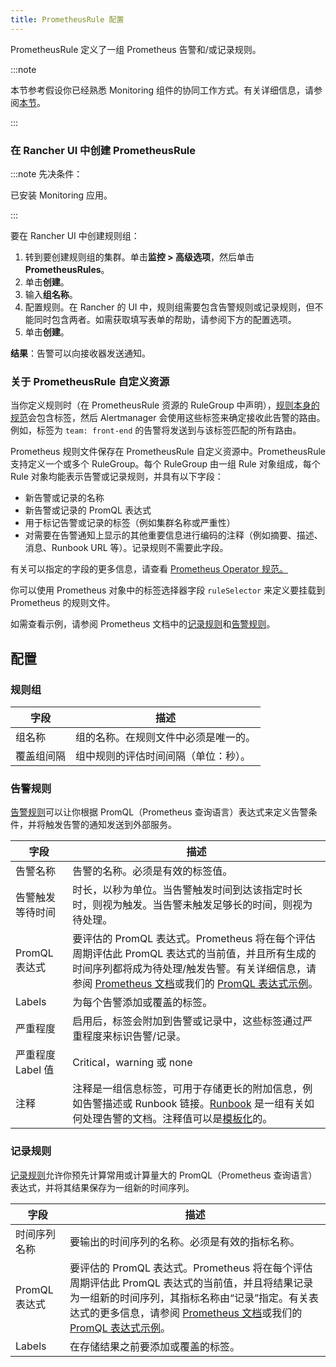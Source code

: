 ```yaml
---
title: PrometheusRule 配置
---
```


PrometheusRule 定义了一组 Prometheus 告警和/或记录规则。

:::note

本节参考假设你已经熟悉 Monitoring 组件的协同工作方式。有关详细信息，请参阅[本节](../../../../integrations-in-rancher/monitoring-and-alerting/how-monitoring-works.md)。

:::

### 在 Rancher UI 中创建 PrometheusRule

:::note 先决条件：

已安装 Monitoring 应用。

:::

要在 Rancher UI 中创建规则组：

1. 转到要创建规则组的集群。单击**监控 > 高级选项**，然后单击 **PrometheusRules**。
1. 单击**创建**。
1. 输入**组名称**。
1. 配置规则。在 Rancher 的 UI 中，规则组需要包含告警规则或记录规则，但不能同时包含两者。如需获取填写表单的帮助，请参阅下方的配置选项。
1. 单击**创建**。

**结果**：告警可以向接收器发送通知。

### 关于 PrometheusRule 自定义资源

当你定义规则时（在 PrometheusRule 资源的 RuleGroup 中声明），[规则本身的规范](https://github.com/prometheus-operator/prometheus-operator/blob/master/Documentation/api.md#rule)会包含标签，然后 Alertmanager 会使用这些标签来确定接收此告警的路由。例如，标签为 `team: front-end` 的告警将​​发送到与该标签匹配的所有路由。

Prometheus 规则文件保存在 PrometheusRule 自定义资源中。PrometheusRule 支持定义一个或多个 RuleGroup。每个 RuleGroup 由一组 Rule 对象组成，每个 Rule 对象均能表示告警或记录规则，并具有以下字段：

- 新告警或记录的名称
- 新告警或记录的 PromQL 表达式
- 用于标记告警或记录的标签（例如集群名称或严重性）
- 对需要在告警通知上显示的其他重要信息进行编码的注释（例如摘要、描述、消息、Runbook URL 等）。记录规则不需要此字段。

有关可以指定的字段的更多信息，请查看 [Prometheus Operator 规范。](https://github.com/prometheus-operator/prometheus-operator/blob/master/Documentation/api.md#prometheusrulespec)

你可以使用 Prometheus 对象中的标签选择器字段 `ruleSelector` 来定义要挂载到 Prometheus 的规则文件。

如需查看示例，请参阅 Prometheus 文档中的[记录规则](https://prometheus.io/docs/prometheus/latest/configuration/recording_rules/)和[告警规则](https://prometheus.io/docs/prometheus/latest/configuration/alerting_rules/)。

## 配置

### 规则组

| 字段 | 描述 |
|-------|----------------|
| 组名称 | 组的名称。在规则文件中必须是唯一的。 |
| 覆盖组间隔 | 组中规则的评估时间间隔（单位：秒）。 |


### 告警规则

[告警规则](https://prometheus.io/docs/prometheus/latest/configuration/alerting_rules/)可以让你根据 PromQL（Prometheus 查询语言）表达式来定义告警条件，并将触发告警的通知发送到外部服务。

| 字段 | 描述 |
|-------|----------------|
| 告警名称 | 告警的名称。必须是有效的标签值。 |
| 告警触发等待时间 | 时长，以秒为单位。当告警触发时间到达该指定时长时，则视为触发。当告警未触发足够长的时间，则视为待处理。 |
| PromQL 表达式 | 要评估的 PromQL 表达式。Prometheus 将在每个评估周期评估此 PromQL 表达式的当前值，并且所有生成的时间序列都将成为待处理/触发告警。有关详细信息，请参阅 [Prometheus 文档](https://prometheus.io/docs/prometheus/latest/querying/basics/)或我们的 [PromQL 表达式示例](../../../../integrations-in-rancher/monitoring-and-alerting/promql-expressions.md)。 |
| Labels | 为每个告警添加或覆盖的标签。 |
| 严重程度 | 启用后，标签​​会附加到告警或记录中，这些标签通过严重程度来标识告警/记录。 |
| 严重程度 Label 值 | Critical，warning 或 none |
| 注释 | 注释是一组信息标签，可用于存储更长的附加信息，例如告警描述或 Runbook 链接。[Runbook](https://en.wikipedia.org/wiki/Runbook) 是一组有关如何处理告警的文档。注释值可以是[模板化](https://prometheus.io/docs/prometheus/latest/configuration/alerting_rules/#templating)的。 |

### 记录规则

[记录规则](https://prometheus.io/docs/prometheus/latest/configuration/recording_rules/#recording-rules)允许你预先计算常用或计算量大的 PromQL（Prometheus 查询语言）表达式，并将其结果保存为一组新的时间序列。

| 字段 | 描述 |
|-------|----------------|
| 时间序列名称 | 要输出的时间序列的名称。必须是有效的指标名称。 |
| PromQL 表达式 | 要评估的 PromQL 表达式。Prometheus 将在每个评估周期评估此 PromQL 表达式的当前值，并且将结果记录为一组新的时间序列，其指标名称由“记录”指定。有关表达式的更多信息，请参阅 [Prometheus 文档](https://prometheus.io/docs/prometheus/latest/querying/basics/)或我们的 [PromQL 表达式示例](../../../../integrations-in-rancher/monitoring-and-alerting/promql-expressions.md)。 |
| Labels | 在存储结果之前要添加或覆盖的标签。 |

